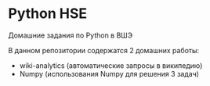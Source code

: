 # Python HSE
Домашние задания по Python в ВШЭ 

В данном репозитории содержатся 2 домашних работы: 
- wiki-analytics (автоматические запросы в википедию)
- Numpy (использования Numpy для решения 3 задач)
